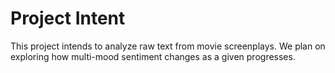 # Project Intent
This project intends to analyze raw text from movie screenplays. We plan on exploring how multi-mood sentiment changes as a given progresses.
